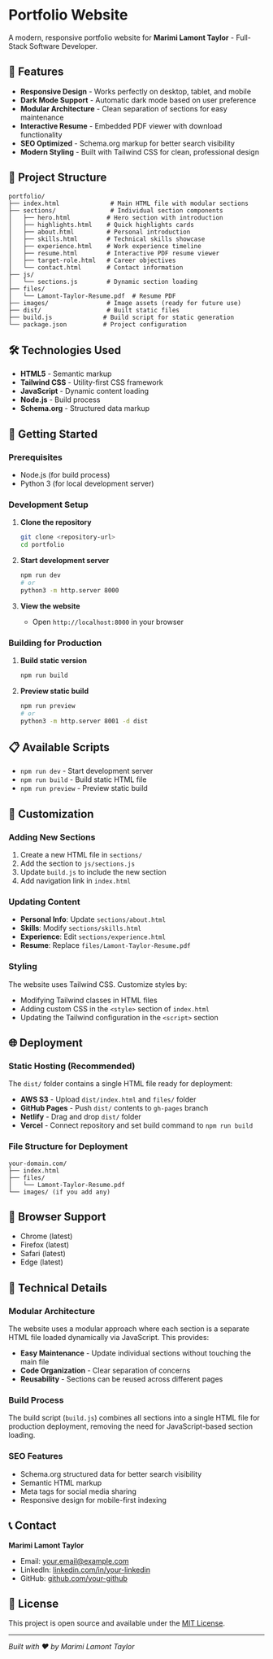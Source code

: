 # Portfolio Website

A modern, responsive portfolio website for **Marimi Lamont Taylor** - Full-Stack Software Developer.

## 🚀 Features

- **Responsive Design** - Works perfectly on desktop, tablet, and mobile
- **Dark Mode Support** - Automatic dark mode based on user preference
- **Modular Architecture** - Clean separation of sections for easy maintenance
- **Interactive Resume** - Embedded PDF viewer with download functionality
- **SEO Optimized** - Schema.org markup for better search visibility
- **Modern Styling** - Built with Tailwind CSS for clean, professional design

## 📁 Project Structure

```
portfolio/
├── index.html              # Main HTML file with modular sections
├── sections/               # Individual section components
│   ├── hero.html          # Hero section with introduction
│   ├── highlights.html    # Quick highlights cards
│   ├── about.html         # Personal introduction
│   ├── skills.html        # Technical skills showcase
│   ├── experience.html    # Work experience timeline
│   ├── resume.html        # Interactive PDF resume viewer
│   ├── target-role.html   # Career objectives
│   └── contact.html       # Contact information
├── js/
│   └── sections.js        # Dynamic section loading
├── files/
│   └── Lamont-Taylor-Resume.pdf  # Resume PDF
├── images/                # Image assets (ready for future use)
├── dist/                  # Built static files
├── build.js              # Build script for static generation
└── package.json          # Project configuration
```

## 🛠️ Technologies Used

- **HTML5** - Semantic markup
- **Tailwind CSS** - Utility-first CSS framework
- **JavaScript** - Dynamic content loading
- **Node.js** - Build process
- **Schema.org** - Structured data markup

## 🚀 Getting Started

### Prerequisites

- Node.js (for build process)
- Python 3 (for local development server)

### Development Setup

1. **Clone the repository**
   ```bash
   git clone <repository-url>
   cd portfolio
   ```

2. **Start development server**
   ```bash
   npm run dev
   # or
   python3 -m http.server 8000
   ```

3. **View the website**
   - Open `http://localhost:8000` in your browser

### Building for Production

1. **Build static version**
   ```bash
   npm run build
   ```

2. **Preview static build**
   ```bash
   npm run preview
   # or
   python3 -m http.server 8001 -d dist
   ```

## 📋 Available Scripts

- `npm run dev` - Start development server
- `npm run build` - Build static HTML file
- `npm run preview` - Preview static build

## 🎨 Customization

### Adding New Sections

1. Create a new HTML file in `sections/`
2. Add the section to `js/sections.js`
3. Update `build.js` to include the new section
4. Add navigation link in `index.html`

### Updating Content

- **Personal Info**: Update `sections/about.html`
- **Skills**: Modify `sections/skills.html`
- **Experience**: Edit `sections/experience.html`
- **Resume**: Replace `files/Lamont-Taylor-Resume.pdf`

### Styling

The website uses Tailwind CSS. Customize styles by:
- Modifying Tailwind classes in HTML files
- Adding custom CSS in the `<style>` section of `index.html`
- Updating the Tailwind configuration in the `<script>` section

## 🌐 Deployment

### Static Hosting (Recommended)

The `dist/` folder contains a single HTML file ready for deployment:

- **AWS S3** - Upload `dist/index.html` and `files/` folder
- **GitHub Pages** - Push `dist/` contents to `gh-pages` branch
- **Netlify** - Drag and drop `dist/` folder
- **Vercel** - Connect repository and set build command to `npm run build`

### File Structure for Deployment

```
your-domain.com/
├── index.html
├── files/
│   └── Lamont-Taylor-Resume.pdf
└── images/ (if you add any)
```

## 📱 Browser Support

- Chrome (latest)
- Firefox (latest)
- Safari (latest)
- Edge (latest)

## 🔧 Technical Details

### Modular Architecture

The website uses a modular approach where each section is a separate HTML file loaded dynamically via JavaScript. This provides:

- **Easy Maintenance** - Update individual sections without touching the main file
- **Code Organization** - Clear separation of concerns
- **Reusability** - Sections can be reused across different pages

### Build Process

The build script (`build.js`) combines all sections into a single HTML file for production deployment, removing the need for JavaScript-based section loading.

### SEO Features

- Schema.org structured data for better search visibility
- Semantic HTML markup
- Meta tags for social media sharing
- Responsive design for mobile-first indexing

## 📞 Contact

**Marimi Lamont Taylor**
- Email: [your.email@example.com](mailto:your.email@example.com)
- LinkedIn: [linkedin.com/in/your-linkedin](https://www.linkedin.com/in/your-linkedin)
- GitHub: [github.com/your-github](https://github.com/your-github)

## 📄 License

This project is open source and available under the [MIT License](LICENSE).

---

*Built with ❤️ by Marimi Lamont Taylor*